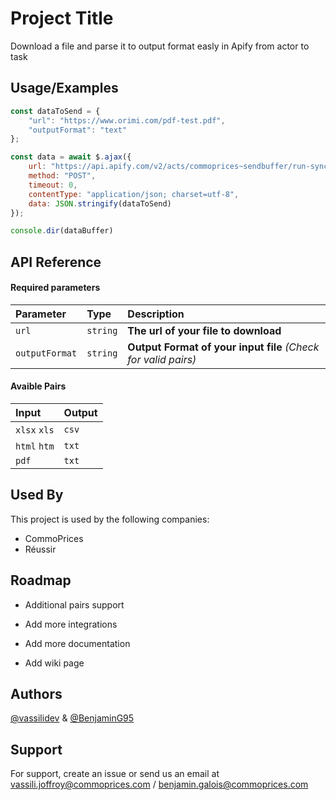 # Project Title

Download a file and parse it to output format easly in Apify from actor to task



## Usage/Examples

```javascript
const dataToSend = {
    "url": "https://www.orimi.com/pdf-test.pdf",
    "outputFormat": "text"
};

const data = await $.ajax({
    url: "https://api.apify.com/v2/acts/commoprices~sendbuffer/run-sync?token=<TOKEN>",
    method: "POST",
    timeout: 0,
    contentType: "application/json; charset=utf-8",
    data: JSON.stringify(dataToSend)
});

console.dir(dataBuffer)
```


## API Reference

#### Required parameters

| Parameter | Type     | Description                |
| :-------- | :------- | :------------------------- |
| `url` | `string` | **The url of your file to download** |
| `outputFormat` | `string` | **Output Format of your input file** *(Check for valid pairs)* |

#### Avaible Pairs

| Input | Output |
| :-------- | :------- |
| `xlsx` `xls` | `csv` |
| `html` `htm` | `txt` |
| `pdf` | `txt` |


## Used By

This project is used by the following companies:

- CommoPrices
- Réussir

## Roadmap

- Additional pairs support

- Add more integrations

- Add more documentation

- Add wiki page
## Authors

[@vassilidev](https://github.com/vassilidev) & [@BenjaminG95](https://github.com/BenjaminG95)
## Support

For support, create an issue or send us an email at vassili.joffroy@commoprices.com / benjamin.galois@commoprices.com

